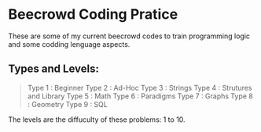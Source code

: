 # Beecrowd Coding Pratice

These are some of my current beecrowd codes to train programming logic and some codding lenguage aspects.

## Types and Levels:

  > Type 1 : Beginner
  > Type 2 : Ad-Hoc
  > Type 3 : Strings
  > Type 4 : Strutures and Library
  > Type 5 : Math
  > Type 6 : Paradigms
  > Type 7 : Graphs
  > Type 8 : Geometry
  > Type 9 : SQL

  The levels are the diffuculty of these problems: 1 to 10.